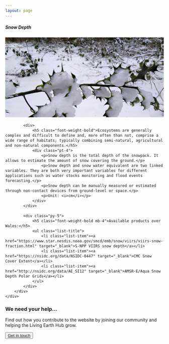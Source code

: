 ```yaml
---
layout: page
---
```


<!-- Content-section-start -->
<div class="container">
    <div class="row">
        <div class="col-12 mt-60">
            <h5 class="common-title">Snow Depth</h5>
        </div>
        <div class="col-xs-12 col-sm-12 col-ms-9 col-lg-9 col-xl-9 col-xxl-9">
            <div class="common-image pb-5">
                <img src="/assets/img/wales/big/snow-depth.jpg" class="img-fluid" alt="img">
            </div>

            <div>
                <h5 class="font-weight-bold">Ecosystems are generally complex and difficult to define and, more often than not, comprise a wide range of habitats; typically combining semi-natural, agricultural and non-natural components.</h5>
                <div class="pt-4">
                    <p>Snow depth is the total depth of the snowpack. It allows to estimate the amount of snow covering the ground.</p>
                    <p>Snow depth and snow water equivalent are two linked variables. They are both very important variables for different applications such as water stocks monitoring and flood events forecasting.</p>
                    <p>Snow depth can be manually measured or estimated through non-contact devices from ground-level or space.</p>
                    <p>Unit: <i>cm</i></p>
                </div>
            </div>

            <div class="py-5">
                <h5 class="font-weight-bold mb-4">Available products over Wales:</h5>
                <ul class="list-title">
                    <li class="list-item"><a href="https://www.star.nesdis.noaa.gov/smcd/emb/snow/viirs/viirs-snow-fraction.html" target="_blank">S-NPP VIIRS snow depth</a></li>
                    <li class="list-item"><a href="https://nsidc.org/data/NSIDC-0447" target="_blank">CMC Snow Cover Extent</a></li>
                    <li class="list-item"><a href="http://nsidc.org/data/AE_SI12" target="_blank">AMSR-E/Aqua Snow Depth Polar Grids</a></li>
                </ul>
            </div>
        </div>
    </div>
</div>
<!-- Content-section-end -->

<!-- get-in-section-Start -->
<div class="container mb-100">
    <div class="get-in-section-main">
        <div class="get-in-section-dsc">
            <h3>We need your help&hellip;</h3>
            <p>Find out how you contribute to the website by joining our community and helping the Living Earth Hub grow.</p>
        </div>
        <button type="button"><a href="/contact/">Get in touch</a></button>
    </div>
</div>
<!-- get-in-section-End -->